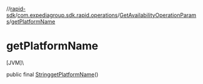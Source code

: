 //[rapid-sdk](../../../index.md)/[com.expediagroup.sdk.rapid.operations](../index.md)/[GetAvailabilityOperationParams](index.md)/[getPlatformName](get-platform-name.md)

# getPlatformName

[JVM]\

public final [String](https://docs.oracle.com/javase/8/docs/api/java/lang/String.html)[getPlatformName](get-platform-name.md)()

